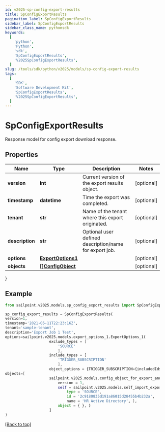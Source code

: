 ```yaml
---
id: v2025-sp-config-export-results
title: SpConfigExportResults
pagination_label: SpConfigExportResults
sidebar_label: SpConfigExportResults
sidebar_class_name: pythonsdk
keywords:
  [
    'python',
    'Python',
    'sdk',
    'SpConfigExportResults',
    'V2025SpConfigExportResults',
  ]
slug: /tools/sdk/python/v2025/models/sp-config-export-results
tags:
  [
    'SDK',
    'Software Development Kit',
    'SpConfigExportResults',
    'V2025SpConfigExportResults',
  ]
---
```


# SpConfigExportResults

Response model for config export download response.

## Properties

| Name | Type | Description | Notes |
| --- | --- | --- | --- |
| **version** | **int** | Current version of the export results object. | [optional] |
| **timestamp** | **datetime** | Time the export was completed. | [optional] |
| **tenant** | **str** | Name of the tenant where this export originated. | [optional] |
| **description** | **str** | Optional user defined description/name for export job. | [optional] |
| **options** | [**ExportOptions1**](export-options1) |  | [optional] |
| **objects** | [**[]ConfigObject**](config-object) |  | [optional] |

}

## Example

```python
from sailpoint.v2025.models.sp_config_export_results import SpConfigExportResults

sp_config_export_results = SpConfigExportResults(
version=1,
timestamp='2021-05-11T22:23:16Z',
tenant='sample-tenant',
description='Export Job 1 Test',
options=sailpoint.v2025.models.export_options_1.ExportOptions_1(
                    exclude_types = [
                        'SOURCE'
                        ],
                    include_types = [
                        'TRIGGER_SUBSCRIPTION'
                        ],
                    object_options = {TRIGGER_SUBSCRIPTION={includedIds=[be9e116d-08e1-49fc-ab7f-fa585e96c9e4], includedNames=[Test 2]}}, ),
objects=[
                    sailpoint.v2025.models.config_object_for_export_and_import.Config Object for Export and Import(
                        version = 1,
                        self = sailpoint.v2025.models.self_import_export_dto.SelfImportExportDto(
                            type = 'SOURCE',
                            id = '2c9180835d191a86015d28455b4b232a',
                            name = 'HR Active Directory', ),
                        object = { }, )
                    ]
)

```

[[Back to top]](#)
